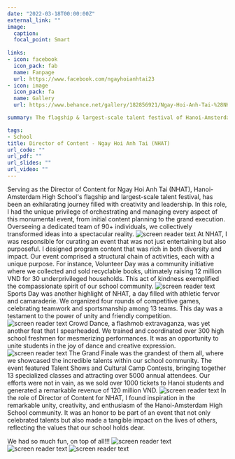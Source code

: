 ```yaml
---
date: "2022-03-18T00:00:00Z"
external_link: ""
image:
  caption: 
  focal_point: Smart
  
links:
- icon: facebook
  icon_pack: fab
  name: Fanpage
  url: https://www.facebook.com/ngayhoianhtai23
- icon: image
  icon_pack: fa
  name: Gallery
  url: https://www.behance.net/gallery/182856921/Ngay-Hoi-Anh-Tai-%28NHAT%29-Talent-Festival

summary: The flagship & largest-scale talent festival of Hanoi-Amsterdam High School

tags:
- School
title: Director of Content - Ngay Hoi Anh Tai (NHAT)
url_code: ""
url_pdf: ""
url_slides: ""
url_video: ""
---
```

Serving as the Director of Content for Ngay Hoi Anh Tai (NHAT), Hanoi-Amsterdam High School's flagship and largest-scale talent festival, has been an exhilarating journey filled with creativity and leadership. In this role, I had the unique privilege of orchestrating and managing every aspect of this monumental event, from initial content planning to the grand execution. Overseeing a dedicated team of 90+ individuals, we collectively transformed ideas into a spectacular reality.
![screen reader text](nhat_mha.jpg "")
At NHAT, I was responsible for curating an event that was not just entertaining but also purposeful. I designed program content that was rich in both diversity and impact. Our event comprised a structural chain of activities, each with a unique purpose. For instance, Volunteer Day was a community initiative where we collected and sold recyclable books, ultimately raising 12 million VND for 30 underprivileged households. This act of kindness exemplified the compassionate spirit of our school community.
![screen reader text](nhat_bnd.jpg "")
Sports Day was another highlight of NHAT, a day filled with athletic fervor and camaraderie. We organized four rounds of competitive games, celebrating teamwork and sportsmanship among 13 teams. This day was a testament to the power of unity and friendly competition.
![screen reader text](nhat_nhtt.jpg "")
Crowd Dance, a flashmob extravaganza, was yet another feat that I spearheaded. We trained and coordinated over 300 high school freshmen for mesmerizing performances. It was an opportunity to unite students in the joy of dance and creative expression.
![screen reader text](nhat_gen1.jpg "")
The Grand Finale was the grandest of them all, where we showcased the incredible talents within our school community. The event featured Talent Shows and Cultural Camp Contests, bringing together 13 specialized classes and attracting over 5000 annual attendees. Our efforts were not in vain, as we sold over 1000 tickets to Hanoi students and generated a remarkable revenue of 120 million VND.
![screen reader text](nhat_finale.jpg "")
In the role of Director of Content for NHAT, I found inspiration in the remarkable unity, creativity, and enthusiasm of the Hanoi-Amsterdam High School community. It was an honor to be part of an event that not only celebrated talents but also made a tangible impact on the lives of others, reflecting the values that our school holds dear.

We had so much fun, on top of all!!!
![screen reader text](nhat_bnd1.jpg "")
![screen reader text](nhat_fun.jpg "")
![screen reader text](nhat_fun2.jpg "")
